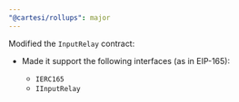 ```yaml
---
"@cartesi/rollups": major
---
```


Modified the `InputRelay` contract:

-   Made it support the following interfaces (as in EIP-165):

    -   `IERC165`
    -   `IInputRelay`
